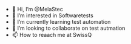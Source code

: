 - 👋 Hi, I’m @MelaStec
- 👀 I’m interested in Softwaretests
- 🌱 I’m currently learning test automation
- 💞️ I’m looking to collaborate on test autmation
- 📫 How to reaach me at SwissQ

<!---
MelaStec/MelaStec is a ✨ special ✨ repository because its `README.md` (this file) appears on your GitHub profile.
You can click the Preview link to take a look at your changes.
--->
